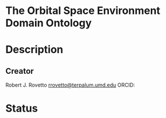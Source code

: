 # The Orbital Space Environment Domain Ontology

# Description

## Creator
Robert J. Rovetto
rrovetto@terpalum.umd.edu
ORCID: 

# Status
